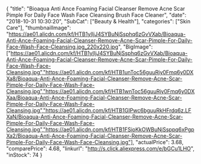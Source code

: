 {
	"title": "Bioaqua Anti Ance Foaming Facial Cleanser Remove Acne Scar Pimple For Daily Face Wash Face Cleansing Brush Face Cleaner",
	"date": "2018-10-31 10:30:20",
	"SubCat": ["Beauty & Health"],
	"categories": ["Skin Care"],
	"thumbnailImage": "https://ae01.alicdn.com/kf/HTB1ylIjJ4SYBuNjSsphq6zGvVXab/Bioaqua-Anti-Ance-Foaming-Facial-Cleanser-Remove-Acne-Scar-Pimple-For-Daily-Face-Wash-Face-Cleansing.jpg_220x220.jpg",
	"BigImage": ["https://ae01.alicdn.com/kf/HTB1ylIjJ4SYBuNjSsphq6zGvVXab/Bioaqua-Anti-Ance-Foaming-Facial-Cleanser-Remove-Acne-Scar-Pimple-For-Daily-Face-Wash-Face-Cleansing.jpg","https://ae01.alicdn.com/kf/HTB1unToc56guuRjy0Fmq6y0DXXa8/Bioaqua-Anti-Ance-Foaming-Facial-Cleanser-Remove-Acne-Scar-Pimple-For-Daily-Face-Wash-Face-Cleansing.jpg","https://ae01.alicdn.com/kf/HTB1wnToc56guuRjy0Fmq6y0DXXaa/Bioaqua-Anti-Ance-Foaming-Facial-Cleanser-Remove-Acne-Scar-Pimple-For-Daily-Face-Wash-Face-Cleansing.jpg","https://ae01.alicdn.com/kf/HTB1GIPwc6bguuRkHFrdq6z.LFXaN/Bioaqua-Anti-Ance-Foaming-Facial-Cleanser-Remove-Acne-Scar-Pimple-For-Daily-Face-Wash-Face-Cleansing.jpg","https://ae01.alicdn.com/kf/HTB1FSioKkOWBuNjSsppq6xPgpXa2/Bioaqua-Anti-Ance-Foaming-Facial-Cleanser-Remove-Acne-Scar-Pimple-For-Daily-Face-Wash-Face-Cleansing.jpg"],
	"actualPrice": 3.68,
	"comparePrice": 4.68,
	"linkurl": "http://s.click.aliexpress.com/e/bGCu1LHO",
	"inStock": 74
}
